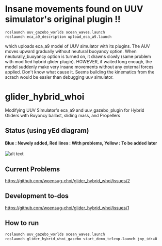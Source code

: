 # Insane movements found on UUV simulator's original plugin !!
```bash
roslaunch uuv_gazebo_worlds ocean_waves.launch
roslaunch eca_a9_description upload_eca_a9.launch
```
which uploads eca_a9 model of UUV simulator with its plugins. The AUV moves upward gradually without neutural buoyancy option. When neuturally_buoyancy option is turned on, it drawns slowly (same problem with modified hybrid glider plugin). HOWEVER, if waited long enough, the model suddenly make very insane movements without any external forces applied. Don't know what cause it. Seems building the kinematics from the scrach would be easier than debugging uuv simulator.

# glider_hybrid_whoi
Modifying UUV Simulator's eca_a9 and uuv_gazebo_plugin for Hybrid Gliders with Buyoncy ballast, sliding mass, and Propellers


## Status (using yEd diagram)
#### Blue : Newely added,  Red lines : With problems,  Yellow : To be added later
![alt text](https://github.com/woensug-choi/glider_hybrid_whoi/blob/master/DevelopmentDiagram.png?raw=true)

## Current Problems
https://github.com/woensug-choi/glider_hybrid_whoi/issues/2

## Development to-dos
https://github.com/woensug-choi/glider_hybrid_whoi/issues/1

## How to run
```bash
roslaunch uuv_gazebo_worlds ocean_waves.launch
roslaunch glider_hybrid_whoi_gazebo start_demo_teleop.launch joy_id:=0
```
